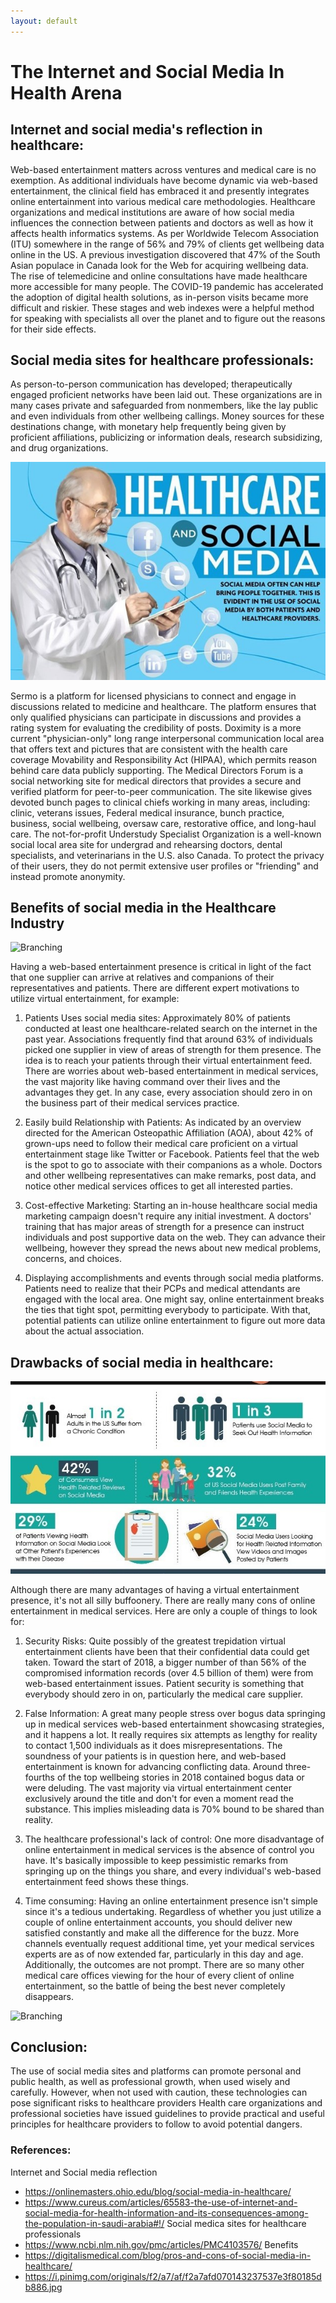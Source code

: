```yaml
---
layout: default
---
```


# The Internet and Social Media In Health Arena

## Internet and social media's reflection in healthcare:
 Web-based entertainment matters across ventures and medical care is no exemption. As additional individuals have become dynamic via web-based entertainment, the clinical field has embraced it and presently integrates online entertainment into various medical care methodologies. Healthcare organizations and medical institutions are aware of how social media influences the connection between patients and doctors as well as how it affects health informatics systems. As per Worldwide Telecom Association (ITU) somewhere in the range of 56% and 79% of clients get wellbeing data online in the US. A previous investigation discovered that 47% of the South Asian populace in Canada look for the Web for acquiring wellbeing data. The rise of telemedicine and online consultations have made healthcare more accessible for many people. The COVID-19 pandemic has accelerated the adoption of digital health solutions, as in-person visits became more difficult and riskier. These stages and web indexes were a helpful method for speaking with specialists all over the planet and to figure out the reasons for their side effects.

## Social media sites for healthcare professionals: 
As person-to-person communication has developed; therapeutically engaged proficient networks have been laid out. These organizations are in many cases private and safeguarded from nonmembers, like the lay public and even individuals from other wellbeing callings. Money sources for these destinations change, with monetary help frequently being given by proficient affiliations, publicizing or information deals, research subsidizing, and drug organizations.

![Branching](./Assets/fig-1.jpg)

Sermo is a platform for licensed physicians to connect and engage in discussions related to medicine and healthcare. The platform ensures that only qualified physicians can participate in discussions and provides a rating system for evaluating the credibility of posts.
Doximity is a more current "physician-only" long range interpersonal communication local area that offers text and pictures that are consistent with the health care coverage Movability and Responsibility Act (HIPAA), which permits reason behind care data publicly supporting.
The Medical Directors Forum is a social networking site for medical directors that provides a secure and verified platform for peer-to-peer communication. The site likewise gives devoted bunch pages to clinical chiefs working in many areas, including: clinic, veterans issues, Federal medical insurance, bunch practice, business, social wellbeing, oversaw care, restorative office, and long-haul care. The not-for-profit Understudy Specialist Organization is a well-known social local area site for undergrad and rehearsing doctors, dental specialists, and veterinarians in the U.S. also Canada. To protect the privacy of their users, they do not permit extensive user profiles or "friending" and instead promote anonymity.



## Benefits of social media in the Healthcare Industry

![Branching](./Assets/fig-2.jpg)
 
Having a web-based entertainment presence is critical in light of the fact that one supplier can arrive at relatives and companions of their representatives and patients. There are different expert motivations to utilize virtual entertainment, for example:
1.	Patients Uses social media sites:
 Approximately 80% of patients conducted at least one healthcare-related search on the internet in the past year. Associations frequently find that around 63% of individuals picked one supplier in view of areas of strength for them presence. The idea is to reach your patients through their virtual entertainment feed. There are worries about web-based entertainment in medical services, the vast majority like having command over their lives and the advantages they get. In any case, every association should zero in on the business part of their medical services practice.

2.	 Easily build Relationship with Patients:
As indicated by an overview directed for the American Osteopathic Affiliation (AOA), about 42% of grown-ups need to follow their medical care proficient on a virtual entertainment stage like Twitter or Facebook. 
Patients feel that the web is the spot to go to associate with their companions as a whole. Doctors and other wellbeing representatives can make remarks, post data, and notice other medical services offices to get all interested parties.
3.	 Cost-effective Marketing:
Starting an in-house healthcare social media marketing campaign doesn't require any initial investment. A doctors' training that has major areas of strength for a presence can instruct individuals and post supportive data on the web. They can advance their wellbeing, however they spread the news about new medical problems, concerns, and choices.
4.	Displaying accomplishments and events through social media platforms.
Patients need to realize that their PCPs and medical attendants are engaged with the local area. One might say, online entertainment breaks the ties that tight spot, permitting everybody to participate. With that, potential patients can utilize online entertainment to figure out more data about the actual association. 

## Drawbacks of social media in healthcare:

![Branching](./Assets/fig-3.jpg) 

Although there are many advantages of having a virtual entertainment presence, it's not all silly buffoonery. There are really many cons of online entertainment in medical services. Here are only a couple of things to look for:
1. Security Risks:
Quite possibly of the greatest trepidation virtual entertainment clients have been that their confidential data could get taken. Toward the start of 2018, a bigger number of than 56% of the compromised information records (over 4.5 billion of them) were from web-based entertainment issues. Patient security is something that everybody should zero in on, particularly the medical care supplier.

2. False Information:
A great many people stress over bogus data springing up in medical services web-based entertainment showcasing strategies, and it happens a lot. It really requires six attempts as lengthy for reality to contact 1,500 individuals as it does misrepresentations. The soundness of your patients is in question here, and web-based entertainment is known for advancing conflicting data.
Around three-fourths of the top wellbeing stories in 2018 contained bogus data or were deluding. The vast majority via virtual entertainment center exclusively around the title and don't for even a moment read the substance. This implies misleading data is 70% bound to be shared than reality.

3. The healthcare professional's lack of control:
One more disadvantage of online entertainment in medical services is the absence of control you have. It's basically impossible to keep pessimistic remarks from springing up on the things you share, and every individual's web-based entertainment feed shows these things.

4. Time consuming:
Having an online entertainment presence isn't simple since it's a tedious undertaking. Regardless of whether you just utilize a couple of online entertainment accounts, you should deliver new satisfied constantly and make all the difference for the buzz. More channels eventually request additional time, yet your medical services experts are as of now extended far, particularly in this day and age. Additionally, the outcomes are not prompt. There are so many other medical care offices viewing for the hour of every client of online entertainment, so the battle of being the best never completely disappears.

![Branching](./Assets/fig-4.jpg)
 
## Conclusion: 
The use of social media sites and platforms can promote personal and public health, as well as professional growth, when used wisely and carefully. However, when not used with caution, these technologies can pose significant risks to healthcare providers Health care organizations and professional societies have issued guidelines to provide practical and useful principles for healthcare providers to follow to avoid potential dangers.


### References: 
Internet and Social media reflection
* https://onlinemasters.ohio.edu/blog/social-media-in-healthcare/
* https://www.cureus.com/articles/65583-the-use-of-internet-and-social-media-for-health-information-and-its-consequences-among-the-population-in-saudi-arabia#!/
Social medica sites for healthcare professionals
* https://www.ncbi.nlm.nih.gov/pmc/articles/PMC4103576/
Benefits
* https://digitalismedical.com/blog/pros-and-cons-of-social-media-in-healthcare/
* https://i.pinimg.com/originals/f2/a7/af/f2a7afd070143237537e3f80185db886.jpg


